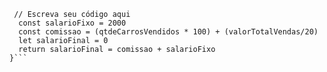 ````function calculaSalario(qtdeCarrosVendidos, valorTotalVendas) {
 // Escreva seu código aqui
  const salarioFixo = 2000
  const comissao = (qtdeCarrosVendidos * 100) + (valorTotalVendas/20)
  let salarioFinal = 0
  return salarioFinal = comissao + salarioFixo
}```
````

